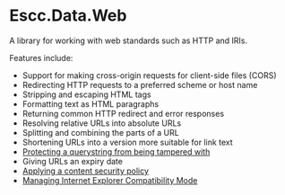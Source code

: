 Escc.Data.Web
=============

A library for working with web standards such as HTTP and IRIs.

Features include:

* Support for making cross-origin requests for client-side files (CORS)
* Redirecting HTTP requests to a preferred scheme or host name
* Stripping and escaping HTML tags
* Formatting text as HTML paragraphs
* Returning common HTTP redirect and error responses
* Resolving relative URLs into absolute URLs
* Splitting and combining the parts of a URL
* Shortening URLs into a version more suitable for link text
* [Protecting a querystring from being tampered with](ProtectedQueryString.md)
* Giving URLs an expiry date
* [Applying a content security policy](ContentSecurityPolicy.md)
* [Managing Internet Explorer Compatibility Mode](InternetExplorerCompatibilityMode.md)